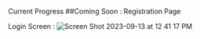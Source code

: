 Current Progress 
##Coming Soon : Registration Page

Login Screen : ![Screen Shot 2023-09-13 at 12 41 17 PM](https://github.com/MandeepSinghthakur/connect/assets/11257482/5f27cd4e-60b7-45d3-a66b-df7d669a1136)

